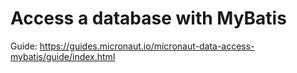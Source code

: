 # Access a database with MyBatis #

Guide: https://guides.micronaut.io/micronaut-data-access-mybatis/guide/index.html
